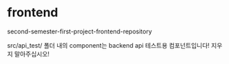 # frontend
second-semester-first-project-frontend-repository

src/api_test/ 폴더 내의 component는 backend api 테스트용 컴포넌트입니다!
지우지 말아주십시오!
